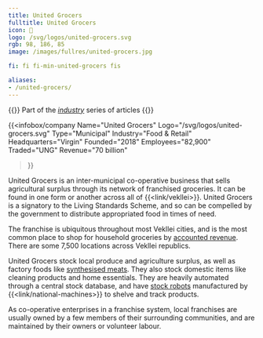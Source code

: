```yaml
---
title: United Grocers
fulltitle: United Grocers
icon: 🌾
logo: /svg/logos/united-grocers.svg
rgb: 98, 186, 85
image: /images/fullres/united-grocers.jpg

fi: fi fi-min-united-grocers fis

aliases:
- /united-grocers/
---
```

{{<note series>}}
 Part of the *[industry](/industry/)* series of articles
{{</note>}}

{{<infobox/company
	 Name="United Grocers"
	 Logo="/svg/logos/united-grocers.svg"
	 Type="Municipal"
	 Industry="Food & Retail"
	 Headquarters="Virgin"
	 Founded="2018"
	 Employees="82,900"
	 Traded="UNG"
	 Revenue="70 billion"
 >}}

United Grocers is an inter-municipal co-operative business that sells agricultural surplus through its network of franchised groceries. It can be found in one form or another across all of {{<link/vekllei>}}. United Grocers is a signatory to the Living Standards Scheme, and so can be compelled by the government to distribute appropriated food in times of need.

The franchise is ubiquitous throughout most Vekllei cities, and is the most common place to shop for household groceries by [accounted revenue](/bulletin/accounted-revenue/). There are some 7,500 locations across Vekllei republics.

United Grocers stock local produce and agriculture surplus, as well as factory foods like [synthesised meats](/stories/breakfast/). They also stock domestic items like cleaning products and home essentials. They are heavily automated through a central stock database, and have [stock robots](/stories/grocery-robot) manufactured by {{<link/national-machines>}} to shelve and track products.

As co-operative enterprises in a franchise system, local franchises are usually owned by a few members of their surrounding communities, and are maintained by their owners or volunteer labour.
